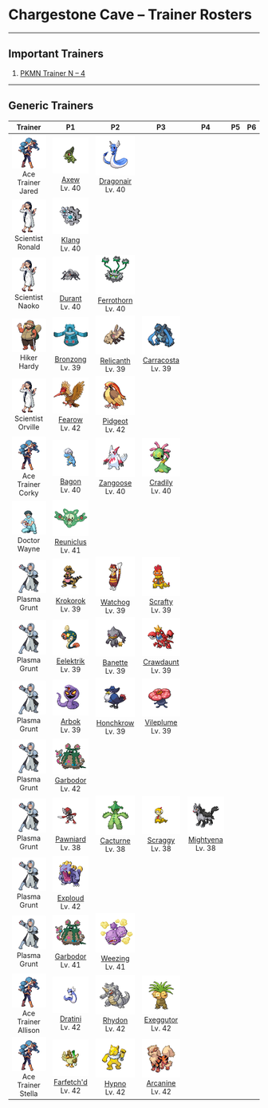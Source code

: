# Chargestone Cave – Trainer Rosters

---

## Important Trainers

1. [PKMN Trainer N – 4](important_trainers.md#pkmn-trainer-n-4)

---

## Generic Trainers</h3>

| Trainer | P1 | P2 | P3 | P4 | P5 | P6 |
|:-------:|:--:|:--:|:--:|:--:|:--:|:--:|
| ![Ace Trainer Jared](../../assets/trainers/ace_trainer.png "Ace Trainer Jared")<br>Ace Trainer Jared | ![Axew](../../assets/sprites/axew/front.png)<br>[Axew](../../pokemon/axew.md/)<br>Lv. 40 | ![Dragonair](../../assets/sprites/dragonair/front.png)<br>[Dragonair](../../pokemon/dragonair.md/)<br>Lv. 40 |
| ![Scientist Ronald](../../assets/trainers/scientist.png "Scientist Ronald")<br>Scientist Ronald | ![Klang](../../assets/sprites/klang/front.png)<br>[Klang](../../pokemon/klang.md/)<br>Lv. 40 |
| ![Scientist Naoko](../../assets/trainers/scientist.png "Scientist Naoko")<br>Scientist Naoko | ![Durant](../../assets/sprites/durant/front.png)<br>[Durant](../../pokemon/durant.md/)<br>Lv. 40 | ![Ferrothorn](../../assets/sprites/ferrothorn/front.png)<br>[Ferrothorn](../../pokemon/ferrothorn.md/)<br>Lv. 40 |
| ![Hiker Hardy](../../assets/trainers/hiker.png "Hiker Hardy")<br>Hiker Hardy | ![Bronzong](../../assets/sprites/bronzong/front.png)<br>[Bronzong](../../pokemon/bronzong.md/)<br>Lv. 39 | ![Relicanth](../../assets/sprites/relicanth/front.png)<br>[Relicanth](../../pokemon/relicanth.md/)<br>Lv. 39 | ![Carracosta](../../assets/sprites/carracosta/front.png)<br>[Carracosta](../../pokemon/carracosta.md/)<br>Lv. 39 |
| ![Scientist Orville](../../assets/trainers/scientist.png "Scientist Orville")<br>Scientist Orville | ![Fearow](../../assets/sprites/fearow/front.png)<br>[Fearow](../../pokemon/fearow.md/)<br>Lv. 42 | ![Pidgeot](../../assets/sprites/pidgeot/front.png)<br>[Pidgeot](../../pokemon/pidgeot.md/)<br>Lv. 42 |
| ![Ace Trainer Corky](../../assets/trainers/ace_trainer.png "Ace Trainer Corky")<br>Ace Trainer Corky | ![Bagon](../../assets/sprites/bagon/front.png)<br>[Bagon](../../pokemon/bagon.md/)<br>Lv. 40 | ![Zangoose](../../assets/sprites/zangoose/front.png)<br>[Zangoose](../../pokemon/zangoose.md/)<br>Lv. 40 | ![Cradily](../../assets/sprites/cradily/front.png)<br>[Cradily](../../pokemon/cradily.md/)<br>Lv. 40 |
| ![Doctor Wayne](../../assets/trainers/doctor.png "Doctor Wayne")<br>Doctor Wayne | ![Reuniclus](../../assets/sprites/reuniclus/front.png)<br>[Reuniclus](../../pokemon/reuniclus.md/)<br>Lv. 41 |
| ![Plasma Grunt](../../assets/trainers/plasma_grunt.png "Plasma Grunt")<br>Plasma Grunt | ![Krokorok](../../assets/sprites/krokorok/front.png)<br>[Krokorok](../../pokemon/krokorok.md/)<br>Lv. 39 | ![Watchog](../../assets/sprites/watchog/front.png)<br>[Watchog](../../pokemon/watchog.md/)<br>Lv. 39 | ![Scrafty](../../assets/sprites/scrafty/front.png)<br>[Scrafty](../../pokemon/scrafty.md/)<br>Lv. 39 |
| ![Plasma Grunt](../../assets/trainers/plasma_grunt.png "Plasma Grunt")<br>Plasma Grunt | ![Eelektrik](../../assets/sprites/eelektrik/front.png)<br>[Eelektrik](../../pokemon/eelektrik.md/)<br>Lv. 39 | ![Banette](../../assets/sprites/banette/front.png)<br>[Banette](../../pokemon/banette.md/)<br>Lv. 39 | ![Crawdaunt](../../assets/sprites/crawdaunt/front.png)<br>[Crawdaunt](../../pokemon/crawdaunt.md/)<br>Lv. 39 |
| ![Plasma Grunt](../../assets/trainers/plasma_grunt.png "Plasma Grunt")<br>Plasma Grunt | ![Arbok](../../assets/sprites/arbok/front.png)<br>[Arbok](../../pokemon/arbok.md/)<br>Lv. 39 | ![Honchkrow](../../assets/sprites/honchkrow/front.png)<br>[Honchkrow](../../pokemon/honchkrow.md/)<br>Lv. 39 | ![Vileplume](../../assets/sprites/vileplume/front.png)<br>[Vileplume](../../pokemon/vileplume.md/)<br>Lv. 39 |
| ![Plasma Grunt](../../assets/trainers/plasma_grunt.png "Plasma Grunt")<br>Plasma Grunt | ![Garbodor](../../assets/sprites/garbodor/front.png)<br>[Garbodor](../../pokemon/garbodor.md/)<br>Lv. 42 |
| ![Plasma Grunt](../../assets/trainers/plasma_grunt.png "Plasma Grunt")<br>Plasma Grunt | ![Pawniard](../../assets/sprites/pawniard/front.png)<br>[Pawniard](../../pokemon/pawniard.md/)<br>Lv. 38 | ![Cacturne](../../assets/sprites/cacturne/front.png)<br>[Cacturne](../../pokemon/cacturne.md/)<br>Lv. 38 | ![Scraggy](../../assets/sprites/scraggy/front.png)<br>[Scraggy](../../pokemon/scraggy.md/)<br>Lv. 38 | ![Mightyena](../../assets/sprites/mightyena/front.png)<br>[Mightyena](../../pokemon/mightyena.md/)<br>Lv. 38 |
| ![Plasma Grunt](../../assets/trainers/plasma_grunt.png "Plasma Grunt")<br>Plasma Grunt | ![Exploud](../../assets/sprites/exploud/front.png)<br>[Exploud](../../pokemon/exploud.md/)<br>Lv. 42 |
| ![Plasma Grunt](../../assets/trainers/plasma_grunt.png "Plasma Grunt")<br>Plasma Grunt | ![Garbodor](../../assets/sprites/garbodor/front.png)<br>[Garbodor](../../pokemon/garbodor.md/)<br>Lv. 41 | ![Weezing](../../assets/sprites/weezing/front.png)<br>[Weezing](../../pokemon/weezing.md/)<br>Lv. 41 |
| ![Ace Trainer Allison](../../assets/trainers/ace_trainer.png "Ace Trainer Allison")<br>Ace Trainer Allison | ![Dratini](../../assets/sprites/dratini/front.png)<br>[Dratini](../../pokemon/dratini.md/)<br>Lv. 42 | ![Rhydon](../../assets/sprites/rhydon/front.png)<br>[Rhydon](../../pokemon/rhydon.md/)<br>Lv. 42 | ![Exeggutor](../../assets/sprites/exeggutor/front.png)<br>[Exeggutor](../../pokemon/exeggutor.md/)<br>Lv. 42 |
| ![Ace Trainer Stella](../../assets/trainers/ace_trainer.png "Ace Trainer Stella")<br>Ace Trainer Stella | ![Farfetch'd](../../assets/sprites/farfetchd/front.png)<br>[Farfetch'd](../../pokemon/farfetchd.md/)<br>Lv. 42 | ![Hypno](../../assets/sprites/hypno/front.png)<br>[Hypno](../../pokemon/hypno.md/)<br>Lv. 42 | ![Arcanine](../../assets/sprites/arcanine/front.png)<br>[Arcanine](../../pokemon/arcanine.md/)<br>Lv. 42 |

